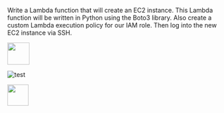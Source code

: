 Write a Lambda function that will create an EC2 instance. This Lambda function will be written in Python using the Boto3 library. Also create a custom Lambda execution policy for our IAM role. Then log into the new EC2 instance via SSH.

<img src="aws1.jpeg.jpg" width="50" height="50">


![test](https://github.com/favicon.ico)

<img src="https://github.com/favicon.ico" width="48">
